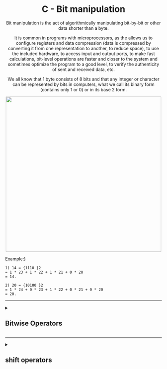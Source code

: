 <div id="header" align="center">
<h1>C - Bit manipulation</h1>
<p>Bit manipulation is the act of algorithmically manipulating bit-by-bit or other data shorter than a byte.</p>

<p>It is common in programs with microprocessors, as the allows us to configure registers and data compression (data is compressed by converting it from one representation to another, to reduce space), to use the included hardware, to access input and output ports, to make fast calculations, bit-level operations are faster and closer to the system and sometimes optimize the program to a good level, to verify the authenticity of sent and received data, etc.</p>

<p>We all know that 1 byte consists of 8 bits and that any integer or character can be represented by bits in computers, what we call its binary form (contains only 1 or 0) or in its base 2 form.</p>

<img width="500" src="https://cdn-media-1.freecodecamp.org/images/1*GtkdWOFKMEGrzvYzsK9pZg.gif">
</div>

Example:}

```
1) 14 = {1110 }2
= 1 * 23 + 1 * 22 + 1 * 21 + 0 * 20
= 14.

2) 20 = {10100 }2
= 1 * 24 + 0 * 23 + 1 * 22 + 0 * 21 + 0 * 20
= 20.
```

---

<details>
  <summary>
    <h2>Bitwise Operators</h2>
  </summary>
  
  There are different bitwise operations used in the bit manipulation. These bit operations operate on the individual bits of the bit patterns. Bit operations are fast and can be used in optimizing time complexity. Some common bit operators are:
  
  * [ & - operator AND ](#AND)
  
  * [ | - operator OR ](#OR)
  
  * [ ^ - operator XOR ](#XOR)
  
  * [ ~ - operator NOT ](#NOT)
  
  ---
 
  <h3 name="AND">AND (&)</h3>
  A binary operator that operates on two bit patterns of equal length. If both bits in the compared position of the bit patterns are 1, the bit in the resulting bit pattern is 1, otherwise 0.
example:

```
a = b & c -> where in binary: b = 10101010
                              c = 11001100

10101010 & -> if both bits, which are in the same position are '1' the result will also be '1'.
11001100
--------
10001000
```
  
  ```
  A = 5 = (101)2 , B = 3 = (011)2 A & B = (101)2 & (011)2= (001)2 = 1
  ```
  
  ---
  
  
  <h3 name="OR">OR (|)</h3>
  Also a binary operator that operates on two bit patterns of equal length, similar to bitwise AND. If both bits in the compared position of the bit patterns are 0, the bit of the resulting bit pattern is 0, otherwise 1.
Example:

```
a = b | c -> b = 10101010
             c = 11001100
10101010 |
11001100
--------
11101110
```
  
  ```
  A = 5 = (101)2 , B = 3 = (011)2
  A | B = (101)2 | (011)2 = (111)2 = 7
  ```
  
  ----
  
  <h3 name="XOR">XOR (^)</h3>
  It also takes two bit patterns of equal length, it is of type or-exclusive. If both bits in the compared position of the bit patterns are 0 or 1, the bit in the resulting bit pattern is 0, otherwise 1, it can be understood as ( one or the other, but not both ).

example:

```
a = b ^ c -> b = 10101010
             c = 11001100
10101010 ^
11001100
--------
01100110
```
  
  ```
  A = 5 = (101)2 , B = 3 = (011)2
  A ^ B = (101)2 ^ (011)2 = (110)2 = 6
  ```
  
  ----
  
  <h3 name="NOT">NOT (~)</h3>
  It is a unary operator that inverts the bits of the number, this operation only applies to one element, but it inverts the bit values of the element in question.
example:

```
a = ~b -> b = 10101010

~10101010
 --------
 01010101
```
  NOT is nothing more than the complement of a number. Let's take an example.

```
N = 5 = (101)2
~N = ~5 = ~(101)2 = (010)2 = 2
```
</details>

---

<details>
  <summary>
    <h2>shift operators</h2>
  </summary>
  
  ----
  
  <h3>Right shift ( >> )</h3>
  
The right shift operator is a binary operator that shifts a certain number of bits, in the given bit pattern, to the right and adds a 1 at the end. Shifting to the right is equivalent to dividing the bit pattern with 2^k ( if we are shifting k bits ).
  
Example:

```
a = b >> 3 -> b = 10101010

10101010 >> 3 -> 3 shifts to the right are made, so that 'a' is left with the value of 0001010101
--------
00010101
```
  
  ```
  4 >> 1 = 2
  6 >> 1 = 3
  5 >> 1 = 2
  16 >> 4 = 1
  ```
  
This operation can be seen as each displacement is divided by 2, so that in our example, we divide 3 times by 2, and in total we divide by 8.
  
  ---
  
  <h3>Left shift ( << )</h3>

 The left shift operator is a binary operator that shifts a given number of bits, in the given bit pattern, to the left and adds a 0 to the end. Shifting left is equivalent to multiplying the bit pattern by 2^k ( if we are shifting k bits ).

example:

```
a = b << 3 -> with the previous result.

00010101 << 3
-------
10101000
```
  
  ```
  1 << 1 = 2 = 21
  1 << 2 = 4 = 22 1 << 3 = 8 = 23
  1 << 4 = 16 = 24
  …
  1 << n = 2n
  ```
  
It can be understood as a multiplication by 2, for each displacement.
  </details>
